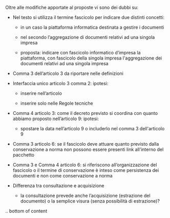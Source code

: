 Oltre alle modifiche apportate al proposte vi sono dei dubbi su:

* Nel testo si utilizza il termine fascicolo per indicare due distinti concetti:

    * in un caso la piattaforma informatica destinata a gestire i documenti

    * nel secondo l’aggregazione di documenti relativi ad una singola impresa

    * proposta: indicare con fascicolo informatico d’impresa la piattaforma, con fascicolo della singola impresa l'aggregazione dei documenti relativi ad una singola impresa

* Comma 3 dell’articolo 3 da riportare nelle definizioni

* Interfaccia unico articolo 3 comma 2: ipotesi:

    * inserire nell’articolo

    * inserire solo nelle Regole tecniche

* Comma 4 articolo 3: come il decreto previsto si coordina con quanto abbiamo proposto nell’articolo 9: ipotesi:

    * spostare la data nell’articolo 9 o includerlo nel comma 3 dell'articolo 9

* Comma 3 articolo 6: se il fascicolo deve attuare quanto previsto dalla conservazione a norma non possono essere presenti link all’interno del pacchetto

* Comma 3 e Comma 4 articolo 6: si riferiscono all’organizzazione del fascicolo o il termine di conservazione è inteso come persistenza dei documenti e non come conservazione a norma

* Differenza tra consultazione e acquisizione

    * la consultazione prevede anche l’acquisizione (estrazione del documento) o la semplice visura (senza possibilità di estrazione)?

.. bottom of content
